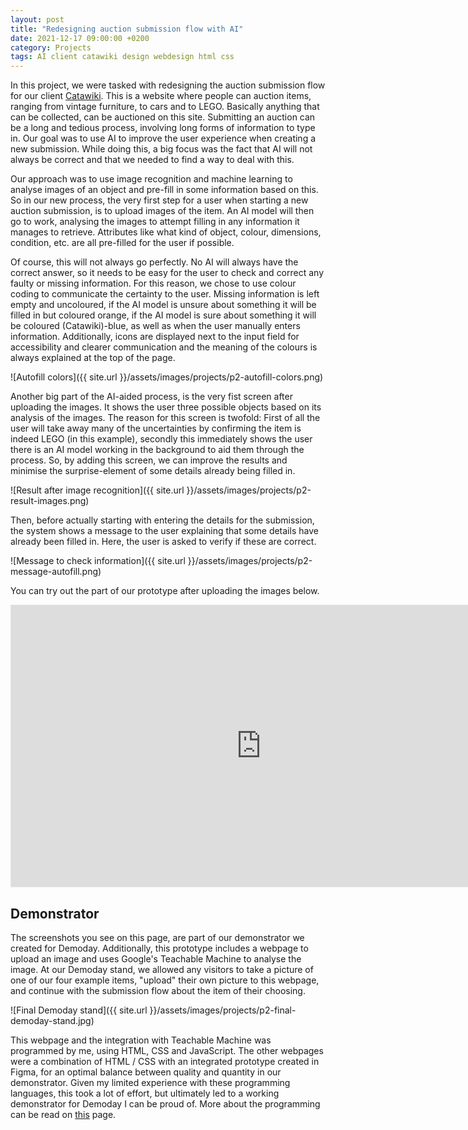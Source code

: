 ```yaml
---
layout: post
title: "Redesigning auction submission flow with AI"
date: 2021-12-17 09:00:00 +0200
category: Projects
tags: AI client catawiki design webdesign html css
---
```


In this project, we were tasked with redesigning the auction submission flow for our client [Catawiki](https://catawiki.com). This is a website where people can auction items, ranging from vintage furniture, to cars and to LEGO. Basically anything that can be collected, can be auctioned on this site. Submitting an auction can be a long and tedious process, involving long forms of information to type in. Our goal was to use AI to improve the user experience when creating a new submission. While doing this, a big focus was the fact that AI will not always be correct and that we needed to find a way to deal with this.

Our approach was to use image recognition and machine learning to analyse images of an object and pre-fill in some information based on this. So in our new process, the very first step for a user when starting a new auction submission, is to upload images of the item. An AI model will then go to work, analysing the images to attempt filling in any information it manages to retrieve. Attributes like what kind of object, colour, dimensions, condition, etc. are all pre-filled for the user if possible. 

Of course, this will not always go perfectly. No AI will always have the correct answer, so it needs to be easy for the user to check and correct any faulty or missing information. For this reason, we chose to use colour coding to communicate the certainty to the user. Missing information is left empty and uncoloured, if the AI model is unsure about something it will be filled in but coloured orange, if the AI model is sure about something it will be coloured (Catawiki)-blue, as well as when the user manually enters information. Additionally, icons are displayed next to the input field for accessibility and clearer communication and the meaning of the colours is always explained at the top of the page.

![Autofill colors]({{ site.url }}/assets/images/projects/p2-autofill-colors.png)

Another big part of the AI-aided process, is the very fist screen after uploading the images. It shows the user three possible objects based on its analysis of the images. The reason for this screen is twofold: First of all the user will take away many of the uncertainties by confirming the item is indeed LEGO (in this example), secondly this immediately shows the user there is an AI model working in the background to aid them through the process. So, by adding this screen, we can improve the results and minimise the surprise-element of some details already being filled in.

![Result after image recognition]({{ site.url }}/assets/images/projects/p2-result-images.png)

Then, before actually starting with entering the details for the submission, the system shows a message to the user explaining that some details have already been filled in. Here, the user is asked to verify if these are correct.

![Message to check information]({{ site.url }}/assets/images/projects/p2-message-autofill.png)

You can try out the part of our prototype after uploading the images below.

<iframe style="border: 1px solid rgba(0, 0, 0, 0.1);" width="800" height="450" src="https://www.figma.com/embed?embed_host=share&url=https%3A%2F%2Fwww.figma.com%2Fproto%2FHJozdTgh71x8MeeIPjL1x5%2FProject-2---Catawiki%3Fpage-id%3D0%253A1%26node-id%3D885%253A1257%26viewport%3D29%252C174%252C0.02%26scaling%3Dscale-down%26starting-point-node-id%3D437%253A122%26show-proto-sidebar%3D1" allowfullscreen></iframe>

## Demonstrator
The screenshots you see on this page, are part of our demonstrator we created for Demoday. Additionally, this prototype includes a webpage to upload an image and uses Google's Teachable Machine to analyse the image. At our Demoday stand, we allowed any visitors to take a picture of one of our four example items, "upload" their own picture to this webpage, and continue with the submission flow about the item of their choosing.

![Final Demoday stand]({{ site.url }}/assets/images/projects/p2-final-demoday-stand.jpg)

This webpage and the integration with Teachable Machine was programmed by me, using HTML, CSS and JavaScript. The other webpages were a combination of HTML / CSS with an integrated prototype created in Figma, for an optimal balance between quality and quantity in our demonstrator. Given my limited experience with these programming languages, this took a lot of effort, but ultimately led to a working demonstrator for Demoday I can be proud of. More about the programming can be read on [this](https://portfolio.jochem.tk/skills/2022/12/06/programming-experience.html#:~:text=multifunctional%20programming%20language.-,Project%202%3A%20Design,-In%20this%20client) page.